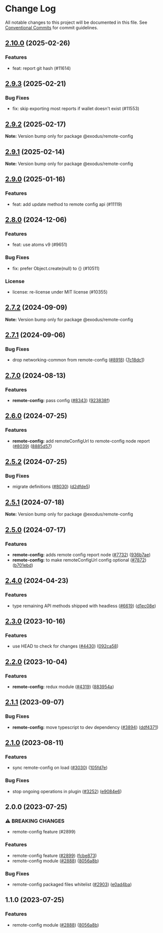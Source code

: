 # Change Log

All notable changes to this project will be documented in this file.
See [Conventional Commits](https://conventionalcommits.org) for commit guidelines.

## [2.10.0](https://github.com/ExodusMovement/exodus-hydra/compare/@exodus/remote-config@2.9.3...@exodus/remote-config@2.10.0) (2025-02-26)

### Features

- feat: report git hash (#11614)

## [2.9.3](https://github.com/ExodusMovement/exodus-hydra/compare/@exodus/remote-config@2.9.2...@exodus/remote-config@2.9.3) (2025-02-21)

### Bug Fixes

- fix: skip exporting most reports if wallet doesn't exist (#11553)

## [2.9.2](https://github.com/ExodusMovement/exodus-hydra/compare/@exodus/remote-config@2.9.1...@exodus/remote-config@2.9.2) (2025-02-17)

**Note:** Version bump only for package @exodus/remote-config

## [2.9.1](https://github.com/ExodusMovement/exodus-hydra/compare/@exodus/remote-config@2.9.0...@exodus/remote-config@2.9.1) (2025-02-14)

**Note:** Version bump only for package @exodus/remote-config

## [2.9.0](https://github.com/ExodusMovement/exodus-hydra/compare/@exodus/remote-config@2.8.0...@exodus/remote-config@2.9.0) (2025-01-16)

### Features

- feat: add update method to remote config api (#11119)

## [2.8.0](https://github.com/ExodusMovement/exodus-hydra/compare/@exodus/remote-config@2.7.2...@exodus/remote-config@2.8.0) (2024-12-06)

### Features

- feat: use atoms v9 (#9651)

### Bug Fixes

- fix: prefer Object.create(null) to {} (#10511)

### License

- license: re-license under MIT license (#10355)

## [2.7.2](https://github.com/ExodusMovement/exodus-hydra/compare/@exodus/remote-config@2.7.1...@exodus/remote-config@2.7.2) (2024-09-09)

**Note:** Version bump only for package @exodus/remote-config

## [2.7.1](https://github.com/ExodusMovement/exodus-hydra/compare/@exodus/remote-config@2.7.0...@exodus/remote-config@2.7.1) (2024-09-06)

### Bug Fixes

- drop networking-common from remote-config ([#8918](https://github.com/ExodusMovement/exodus-hydra/issues/8918)) ([7c18dc1](https://github.com/ExodusMovement/exodus-hydra/commit/7c18dc1112861470f9d2789fc61fdf1c9087908f))

## [2.7.0](https://github.com/ExodusMovement/exodus-hydra/compare/@exodus/remote-config@2.6.0...@exodus/remote-config@2.7.0) (2024-08-13)

### Features

- **remote-config:** pass config ([#8343](https://github.com/ExodusMovement/exodus-hydra/issues/8343)) ([923838f](https://github.com/ExodusMovement/exodus-hydra/commit/923838f547b8d4b92fa2103067e75bb056f9e80f))

## [2.6.0](https://github.com/ExodusMovement/exodus-hydra/compare/@exodus/remote-config@2.5.2...@exodus/remote-config@2.6.0) (2024-07-25)

### Features

- **remote-config:** add remoteConfigUrl to remote-config node report ([#8039](https://github.com/ExodusMovement/exodus-hydra/issues/8039)) ([8885d57](https://github.com/ExodusMovement/exodus-hydra/commit/8885d572d851299cf9076f9ba3846fb24eb0e9e0))

## [2.5.2](https://github.com/ExodusMovement/exodus-hydra/compare/@exodus/remote-config@2.5.1...@exodus/remote-config@2.5.2) (2024-07-25)

### Bug Fixes

- migrate definitions ([#8030](https://github.com/ExodusMovement/exodus-hydra/issues/8030)) ([d2dfde5](https://github.com/ExodusMovement/exodus-hydra/commit/d2dfde55dfa843eb52842f64b3aac3a6f9a59069))

## [2.5.1](https://github.com/ExodusMovement/exodus-hydra/compare/@exodus/remote-config@2.5.0...@exodus/remote-config@2.5.1) (2024-07-18)

**Note:** Version bump only for package @exodus/remote-config

## [2.5.0](https://github.com/ExodusMovement/exodus-hydra/compare/@exodus/remote-config@2.4.0...@exodus/remote-config@2.5.0) (2024-07-17)

### Features

- **remote-config:** adds remote config report node ([#7732](https://github.com/ExodusMovement/exodus-hydra/issues/7732)) ([936b7ae](https://github.com/ExodusMovement/exodus-hydra/commit/936b7ae5fe979636ffdd00610e6d31258cbb54eb))
- **remote-config:** to make remoteConfigUrl config optional ([#7872](https://github.com/ExodusMovement/exodus-hydra/issues/7872)) ([b701ebd](https://github.com/ExodusMovement/exodus-hydra/commit/b701ebddeaba5c8f4f3fabd86d4dc1cfbc8ca381))

## [2.4.0](https://github.com/ExodusMovement/exodus-hydra/compare/@exodus/remote-config@2.3.0...@exodus/remote-config@2.4.0) (2024-04-23)

### Features

- type remaining API methods shipped with headless ([#6619](https://github.com/ExodusMovement/exodus-hydra/issues/6619)) ([d1ec08e](https://github.com/ExodusMovement/exodus-hydra/commit/d1ec08e695f0df2c9e63b01169c746ef872fe541))

## [2.3.0](https://github.com/ExodusMovement/exodus-hydra/compare/@exodus/remote-config@2.2.0...@exodus/remote-config@2.3.0) (2023-10-16)

### Features

- use HEAD to check for changes ([#4430](https://github.com/ExodusMovement/exodus-hydra/issues/4430)) ([092ca58](https://github.com/ExodusMovement/exodus-hydra/commit/092ca58199a0b246cb643cfbb76e465670dc5857))

## [2.2.0](https://github.com/ExodusMovement/exodus-hydra/compare/@exodus/remote-config@2.1.1...@exodus/remote-config@2.2.0) (2023-10-04)

### Features

- **remote-config:** redux module ([#4319](https://github.com/ExodusMovement/exodus-hydra/issues/4319)) ([883954a](https://github.com/ExodusMovement/exodus-hydra/commit/883954ad80acd1b01183a848963c6d0181e66bb7))

## [2.1.1](https://github.com/ExodusMovement/exodus-hydra/compare/@exodus/remote-config@2.1.0...@exodus/remote-config@2.1.1) (2023-09-07)

### Bug Fixes

- **remote-config:** move typescript to dev dependency ([#3894](https://github.com/ExodusMovement/exodus-hydra/issues/3894)) ([ddf4371](https://github.com/ExodusMovement/exodus-hydra/commit/ddf43710122a44b457fd85cdcdff41b2fbfa4cfc))

## [2.1.0](https://github.com/ExodusMovement/exodus-hydra/compare/@exodus/remote-config@2.0.0...@exodus/remote-config@2.1.0) (2023-08-11)

### Features

- sync remote-config on load ([#3030](https://github.com/ExodusMovement/exodus-hydra/issues/3030)) ([105fd7e](https://github.com/ExodusMovement/exodus-hydra/commit/105fd7e6de7942df8c5da304bfbee64cab48fdd7))

### Bug Fixes

- stop ongoing operations in plugin ([#3252](https://github.com/ExodusMovement/exodus-hydra/issues/3252)) ([e9084e6](https://github.com/ExodusMovement/exodus-hydra/commit/e9084e6480bc86b521b5828a703b0919b2b7abc2))

## 2.0.0 (2023-07-25)

### ⚠ BREAKING CHANGES

- remote-config feature (#2899)

### Features

- remote-config feature ([#2899](https://github.com/ExodusMovement/exodus-hydra/issues/2899)) ([fcbe873](https://github.com/ExodusMovement/exodus-hydra/commit/fcbe87358e6258205ce969336ec4ab19e62f3270))
- remote-config module ([#2888](https://github.com/ExodusMovement/exodus-hydra/issues/2888)) ([8056a8b](https://github.com/ExodusMovement/exodus-hydra/commit/8056a8bc4f6ac05b107077a6668f2bc3f2a3824f))

### Bug Fixes

- remote-config packaged files whitelist ([#2903](https://github.com/ExodusMovement/exodus-hydra/issues/2903)) ([e0ad4ba](https://github.com/ExodusMovement/exodus-hydra/commit/e0ad4ba59dc162071a037113345a44878d084fdb))

## 1.1.0 (2023-07-25)

### Features

- remote-config module ([#2888](https://github.com/ExodusMovement/exodus-hydra/issues/2888)) ([8056a8b](https://github.com/ExodusMovement/exodus-hydra/commit/8056a8bc4f6ac05b107077a6668f2bc3f2a3824f))
